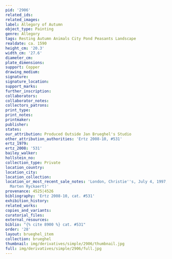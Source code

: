 ```yaml
---
pid: '2906'
related_ids: 
related_images: 
label: Allegory of Autumn
object_type: Painting
genre: Allegory
tags: Resting Autumn Animals City Pond Peasants Landscape
realdate: ca. 1590
height_cm: '20.3'
width_cm: '27.6'
diameter_cm: 
plate_dimensions: 
support: Copper
drawing_medium: 
signature: 
signature_location: 
support_marks: 
further_inscription: 
collaborators: 
collaborator_notes: 
collectors_patrons: 
print_type: 
print_notes: 
printmaker: 
publisher: 
states: 
our_attribution: Produced Outside Jan Brueghel's Studio
other_attribution_authorities: 'Ertz 2008-10, #531'
ertz_1979: 
ertz_2008: '531'
bailey_walker: 
hollstein_no: 
collection_type: Private
location_country: 
location_city: 
location_collection: 
location_or_most_recent_sale_notes: 'London, Christie''s, July 4, 1997, inv. #44 (as
  Marten Ryckaert)'
provenance: 4525|4526
bibliography: 'Ertz 2008-10, cat. #531'
exhibition_history: 
related_works: 
copies_and_variants: 
curatorial_files: 
external_resources: 
biblio: "{% cite 8900 %} cat. #531"
order: '28'
layout: brueghel_item
collection: brueghel
thumbnail: img/derivatives/simple/2906/thumbnail.jpg
full: img/derivatives/simple/2906/full.jpg
---
```

